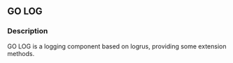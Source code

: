 ## GO LOG

### Description

GO LOG is a logging component based on logrus, providing some extension methods.
